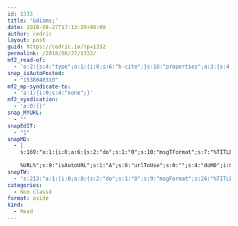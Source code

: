 ```yaml
---
id: 1332
title: '&diams;'
date: 2018-08-27T17:13:20+00:00
author: cedric
layout: post
guid: https://cedric.io/?p=1332
permalink: /2018/08/27/1332/
mf2_read-of:
  - 'a:2:{s:4:"type";a:1:{i:0;s:6:"h-cite";}s:10:"properties";a:3:{s:4:"name";a:1:{i:0;s:71:"La semaine de 4 heures : Travaillez moins, gagnez plus et vivez mieux !";}s:3:"url";a:1:{i:0;s:23:"https://amzn.to/2IzXSuB";}s:6:"author";a:3:{s:4:"name";s:15:"Timothy Ferriss";s:3:"url";s:45:"https://fr.wikipedia.org/wiki/Timothy_Ferriss";s:5:"photo";s:103:"https://upload.wikimedia.org/wikipedia/commons/thumb/b/bb/Timothy_Ferriss.jpg/220px-Timothy_Ferriss.jpg";}}}'
snap_isAutoPosted:
  - "1538048310"
mf2_mp-syndicate-to:
  - 'a:1:{i:0;s:4:"none";}'
mf2_syndication:
  - 'a:0:{}'
snap_MYURL:
  - ""
snapEdIT:
  - "1"
snapMD:
  - |
    s:169:"a:1:{i:0;a:6:{s:2:"do";s:1:"0";s:10:"msgTFormat";s:7:"%TITLE%";s:9:"msgFormat";s:19:"%FULLTEXT%
    
    %URL%";s:9:"isAutoURL";s:1:"A";s:8:"urlToUse";s:0:"";s:4:"doMD";i:0;}}";
snapTW:
  - 's:213:"a:1:{i:0;a:8:{s:2:"do";s:1:"0";s:9:"msgFormat";s:26:"%TITLE%. %EXCERPT% - %URL%";s:8:"attchImg";s:1:"1";s:9:"isAutoImg";s:1:"A";s:8:"imgToUse";s:0:"";s:9:"isAutoURL";s:1:"A";s:8:"urlToUse";s:0:"";s:4:"doTW";i:0;}}";'
categories:
  - Non classé
format: aside
kind:
  - Read
---
```

